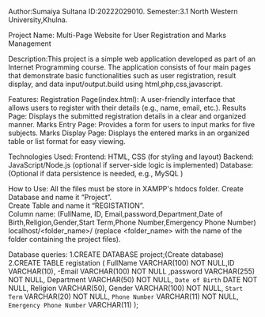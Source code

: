 
Author:Sumaiya Sultana
ID:20222029010.
Semester:3.1
North Western University,Khulna.

Project Name: Multi-Page Website for User Registration and Marks Management

Description:This project is a simple web application developed as part of an Internet Programming course. The application consists of four main pages that demonstrate basic functionalities such as user registration, result display, and data input/output.build using html,php,css,javascript.

Features:
Registration Page(index.html):
A user-friendly interface that allows users to register with their details (e.g., name, email, etc.).
Results Page:
Displays the submitted registration details in a clear and organized manner.
Marks Entry Page:
Provides a form for users to input marks for five subjects.
Marks Display Page:
Displays the entered marks in an organized table or list format for easy viewing.

Technologies Used:
Frontend: HTML, CSS (for styling and layout)
Backend: JavaScript/Node.js (optional if server-side logic is implemented)
Database: (Optional if data persistence is needed, e.g., MySQL )

How to Use:
All the files must be store in XAMPP's htdocs folder. 
Create Database and name it “Project”.  
Create Table and name it “REGISTATION”.  
Column name: (FullName, ID, Email,password,Department,Date of Birth,Religion,Gender,Start Term,Phone Number,Emergency Phone Number)
localhost/<folder_name>/ (replace <folder_name> with the name of the folder containing the project files).

Database queries:
1.CREATE DATABASE project;(Create database)
2.CREATE TABLE registation ( FullName VARCHAR(100) NOT NULL,ID VARCHAR(10), -Email VARCHAR(100) NOT NULL ,password VARCHAR(255) NOT NULL,  Department VARCHAR(50) NOT NULL,  `Date of Birth` DATE NOT NULL, Religion VARCHAR(50), Gender VARCHAR(100) NOT NULL, `Start Term` VARCHAR(20) NOT NULL, `Phone Number` VARCHAR(11) NOT NULL, `Emergency Phone Number` VARCHAR(11) );
